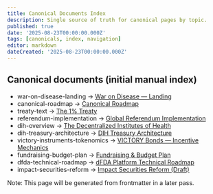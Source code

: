 ```yaml
---
title: Canonical Documents Index
description: Single source of truth for canonical pages by topic.
published: true
date: '2025-08-23T00:00:00.000Z'
tags: [canonicals, index, navigation]
editor: markdown
dateCreated: '2025-08-23T00:00:00.000Z'
---
```


## Canonical documents (initial manual index)

- war-on-disease-landing → [War on Disease — Landing](../strategy/warondisease-landing.md)
- canonical-roadmap → [Canonical Roadmap](../strategy/roadmap.md)
- treaty-text → [The 1% Treaty](../strategy/1-percent-treaty/1-percent-treaty.md)
- referendum-implementation → [Global Referendum Implementation](../strategy/referendum/global-referendum-implementation.md)
- dih-overview → [The Decentralized Institutes of Health](../strategy/1-percent-treaty/decentralized-institutes-of-health.md)
- dih-treasury-architecture → [DIH Treasury Architecture](../features/treasury/dih-treasury-architecture.md)
- victory-instruments-tokenomics → [VICTORY Bonds — Incentive Mechanics](../strategy/1-percent-treaty/victory-bonds-tokenomics.md)
- fundraising-budget-plan → [Fundraising & Budget Plan](../economic-models/fundraising-and-budget-plan.md)
- dfda-technical-roadmap → [dFDA Platform Technical Roadmap](../features/dfda-roadmap.md)
- impact-securities-reform → [Impact Securities Reform (Draft)](../regulatory/impact-securities-reform.md)

Note: This page will be generated from frontmatter in a later pass.


